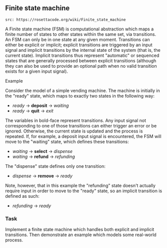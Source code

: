 ## Finite state machine
    src: https://rosettacode.org/wiki/Finite_state_machine

A Finite state machine (FSM) is computational abstraction which maps a finite number of states to other states within the same set, via transitions.
An FSM can only be in one state at any given moment.
Transitions can either be explicit or implicit; explicit transitions are triggered by an input signal and implicit transitions by the internal state of the system (that is, the current state).
Implicit transitions thus represent "automatic" or sequenced states that are generally processed between explicit transitions (although they can also be used to provide an optional path when no valid transition exists for a given input signal).

Example

Consider the model of a simple vending machine. The machine is initially in the "ready" state, which maps to exactly two states in the following way:
  - *ready* -> **deposit** -> *waiting*
  - *ready* -> **quit** -> *exit*

The variables in bold-face represent transitions. Any input signal not corresponding to one of those transitions can either trigger an error or be ignored. Otherwise, the current state is updated and the process is repeated. If, for example, a deposit input signal is encountered, the FSM will move to the "waiting" state, which defines these transitions:
  - *waiting* -> **select** -> *dispense*
  - *waiting* -> **refund** -> *refunding*

The "dispense" state defines only one transition:
  - *dispense* -> **remove** -> *ready*

Note, however, that in this example the "refunding" state doesn't actually require input in order to move to the "ready" state, so an implicit transition is defined as such:
  - *refunding* -> *ready*


### Task
Implement a finite state machine which handles both explicit and implicit transitions. Then demonstrate an example which models some real-world process.
